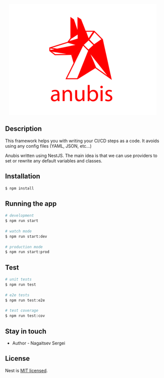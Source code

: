 <p align="center">
  <a href="https://github.com/xvs32x/anubis" target="blank"><img src="https://raw.githubusercontent.com/xvs32x/anubis/main/src/assets/logo/anubis.svg" width="480" alt="Nest Logo" /></a>
</p>

## Description

This framework helps you with writing your CI/CD steps as a code. It avoids using any config files (YAML, JSON, etc...)

Anubis written using NestJS. The main idea is that we can use providers to set or rewrite any default variables and classes.

## Installation

```bash
$ npm install
```

## Running the app

```bash
# development
$ npm run start

# watch mode
$ npm run start:dev

# production mode
$ npm run start:prod
```

## Test

```bash
# unit tests
$ npm run test

# e2e tests
$ npm run test:e2e

# test coverage
$ npm run test:cov
```

## Stay in touch

- Author - Nagaitsev Sergei

## License

Nest is [MIT licensed](LICENSE).

